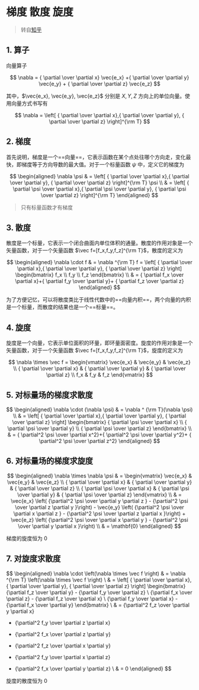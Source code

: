 # 梯度 散度 旋度

> 转自[知乎](https://zhuanlan.zhihu.com/p/336928427)

## 1. 算子

向量算子

$$
\nabla = { \partial \over \partial x} \vec{e_x} +{ \partial \over \partial y} \vec{e_y} + { \partial \over \partial z} \vec{e_z}
$$

其中，$\vec{e_x}, \vec{e_y}, \vec{e_z}$ 分别是 $X,Y,Z$ 方向上的单位向量。使用向量方式书写有

$$
\nabla = \left[ { \partial \over \partial x},{ \partial \over \partial y}, { \partial \over \partial z} \right]^{\rm T}
$$

## 2. 梯度

首先说明，梯度是一个==向量==，它表示函数在某个点处往哪个方向走，变化最快，即梯度等于方向导数的最大值。对于一个标量函数 $\psi$ 中，定义它的梯度为

$$
\begin{aligned}
\nabla \psi & = \left[ { \partial \over \partial x},{ \partial \over \partial y}, { \partial \over \partial z} \right]^{\rm T} \psi \\
& = \left[ { \partial \psi \over \partial x},{ \partial \psi \over \partial y}, { \partial \psi \over \partial z} \right]^{\rm T} 
\end{aligned}
$$

> 只有标量函数才有梯度

## 3. 散度

散度是一个标量，它表示一个闭合曲面内单位体积的通量。散度的作用对象是一个矢量函数，对于一个矢量函数 $\vec f=[f_x,f_y,f_z]^{\rm T}$，散度的定义为

$$
\begin{aligned}
\nabla \cdot f & = \nabla ^{\rm T} f = \left[ { \partial \over \partial x},{ \partial \over \partial y}, { \partial \over \partial z} \right]
\begin{bmatrix}
f_x \\ f_y \\ f_z
\end{bmatrix} \\
& = { \partial f_x \over \partial x}+{ \partial f_y \over \partial y}+ { \partial f_z \over \partial z} 
\end{aligned}
$$

为了方便记忆，可以将散度类比于线性代数中的==向量内积==，两个向量的内积是一个标量，而散度的结果也是一个==标量==。

## 4. 旋度

旋度是一个向量，它表示单位面积的环量，即环量面密度。旋度的作用对象是一个矢量函数，对于一个矢量函数 $\vec f=[f_x,f_y,f_z]^{\rm T}$，旋度的定义为

$$
\nabla \times \vec f = \begin{vmatrix}
 \vec{e_x} & \vec{e_y}  & \vec{e_z}  \\
{ \partial \over \partial x} & { \partial \over \partial y} & { \partial \over \partial z} \\
 f_x & f_y & f_z
\end{vmatrix}
$$

## 5. 对标量场的梯度求散度

$$
\begin{aligned}
\nabla \cdot (\nabla \psi) & = \nabla ^ {\rm T}(\nabla \psi) \\
& = \left[ { \partial \over \partial x},{ \partial \over \partial y}, { \partial \over \partial z} \right]
\begin{bmatrix}
{ \partial \psi \over \partial x} \\ { \partial \psi \over \partial y} \\ { \partial \psi \over \partial z}
\end{bmatrix} \\
& = { \partial^2 \psi \over \partial x^2}+{ \partial^2 \psi \over \partial y^2}+ { \partial^2 \psi \over \partial z^2} 
\end{aligned}
$$

## 6. 对标量场的梯度求旋度

$$
\begin{aligned}
\nabla \times \nabla \psi & = \begin{vmatrix}
 \vec{e_x} & \vec{e_y}  & \vec{e_z}  \\
{ \partial \over \partial x} & { \partial \over \partial y} & { \partial \over \partial z} \\
{ \partial \psi \over \partial x} & { \partial \psi \over \partial y} & { \partial \psi \over \partial z}
\end{vmatrix} \\
& = \vec{e_x} \left( {\partial^2 \psi \over \partial y \partial z } - {\partial^2 \psi \over \partial z \partial y }\right) - \vec{e_y} \left( {\partial^2 \psi \over \partial x \partial z } - {\partial^2 \psi \over \partial z \partial x }\right) + \vec{e_z} \left( {\partial^2 \psi \over \partial x \partial y } - {\partial^2 \psi \over \partial y \partial x }\right)  \\
& = \mathbf{0}
\end{aligned}
$$

梯度的旋度恒为 0

## 7. 对旋度求散度

$$
\begin{aligned}
\nabla \cdot \left(\nabla \times \vec f \right) & = \nabla ^{\rm T} \left(\nabla \times \vec f \right) \\
& = \left[ { \partial \over \partial x},{ \partial \over \partial y}, { \partial \over \partial z} \right]
\begin{bmatrix}
{\partial f_z \over \partial y} - {\partial f_y \over \partial z} \\
{\partial f_x \over \partial z} - {\partial f_z \over \partial x} \\
{\partial f_y \over \partial x} - {\partial f_x \over \partial y} 
\end{bmatrix} \\
& = {\partial^2 f_z \over \partial y \partial x} 
- {\partial^2 f_y \over \partial z \partial x} 
+ {\partial^2 f_x \over \partial z \partial y}
- {\partial^2 f_z \over \partial x \partial y}
+ {\partial^2 f_y \over \partial x \partial z}
- {\partial^2 f_x \over \partial y \partial z} \\
& = 0
\end{aligned}
$$

旋度的散度恒为 0

